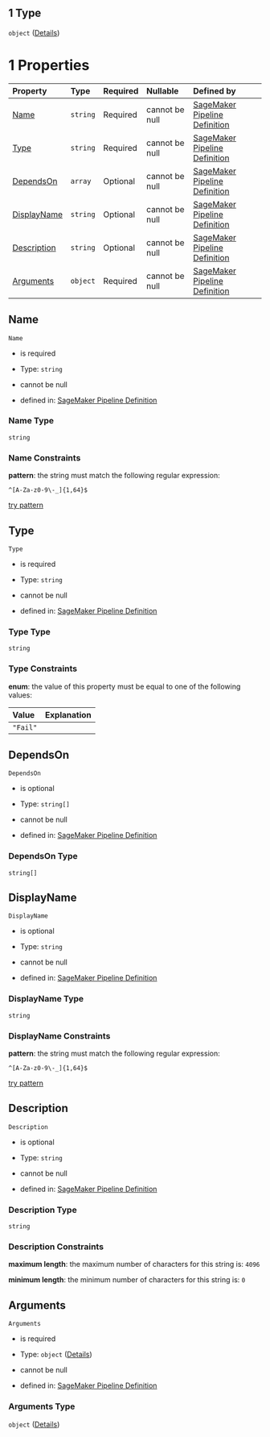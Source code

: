## 1 Type

`object` ([Details](pipeline-definition-definitions-failstep.md))

# 1 Properties

| Property                    | Type     | Required | Nullable       | Defined by                                                                                                                                                                                                                                       |
| :-------------------------- | :------- | :------- | :------------- | :----------------------------------------------------------------------------------------------------------------------------------------------------------------------------------------------------------------------------------------------- |
| [Name](#name)               | `string` | Required | cannot be null | [SageMaker Pipeline Definition](pipeline-definition-definitions-stepname.md "https://github.com/jerrypeng7773/sagemaker-model-building-pipeline-definition-JSON-schema/schema/#/definitions/FailStep/properties/Name")                           |
| [Type](#type)               | `string` | Required | cannot be null | [SageMaker Pipeline Definition](pipeline-definition-definitions-failstep-properties-type.md "https://github.com/jerrypeng7773/sagemaker-model-building-pipeline-definition-JSON-schema/schema/#/definitions/FailStep/properties/Type")           |
| [DependsOn](#dependson)     | `array`  | Optional | cannot be null | [SageMaker Pipeline Definition](pipeline-definition-definitions-failstep-properties-dependson.md "https://github.com/jerrypeng7773/sagemaker-model-building-pipeline-definition-JSON-schema/schema/#/definitions/FailStep/properties/DependsOn") |
| [DisplayName](#displayname) | `string` | Optional | cannot be null | [SageMaker Pipeline Definition](pipeline-definition-definitions-stepname.md "https://github.com/jerrypeng7773/sagemaker-model-building-pipeline-definition-JSON-schema/schema/#/definitions/FailStep/properties/DisplayName")                    |
| [Description](#description) | `string` | Optional | cannot be null | [SageMaker Pipeline Definition](pipeline-definition-definitions-parameterdescription.md "https://github.com/jerrypeng7773/sagemaker-model-building-pipeline-definition-JSON-schema/schema/#/definitions/FailStep/properties/Description")        |
| [Arguments](#arguments)     | `object` | Required | cannot be null | [SageMaker Pipeline Definition](pipeline-definition-definitions-failstep-properties-arguments.md "https://github.com/jerrypeng7773/sagemaker-model-building-pipeline-definition-JSON-schema/schema/#/definitions/FailStep/properties/Arguments") |

## Name



`Name`

*   is required

*   Type: `string`

*   cannot be null

*   defined in: [SageMaker Pipeline Definition](pipeline-definition-definitions-stepname.md "https://github.com/jerrypeng7773/sagemaker-model-building-pipeline-definition-JSON-schema/schema/#/definitions/FailStep/properties/Name")

### Name Type

`string`

### Name Constraints

**pattern**: the string must match the following regular expression:&#x20;

```regexp
^[A-Za-z0-9\-_]{1,64}$
```

[try pattern](https://regexr.com/?expression=%5E%5BA-Za-z0-9%5C-_%5D%7B1%2C64%7D%24 "try regular expression with regexr.com")

## Type



`Type`

*   is required

*   Type: `string`

*   cannot be null

*   defined in: [SageMaker Pipeline Definition](pipeline-definition-definitions-failstep-properties-type.md "https://github.com/jerrypeng7773/sagemaker-model-building-pipeline-definition-JSON-schema/schema/#/definitions/FailStep/properties/Type")

### Type Type

`string`

### Type Constraints

**enum**: the value of this property must be equal to one of the following values:

| Value    | Explanation |
| :------- | :---------- |
| `"Fail"` |             |

## DependsOn



`DependsOn`

*   is optional

*   Type: `string[]`

*   cannot be null

*   defined in: [SageMaker Pipeline Definition](pipeline-definition-definitions-failstep-properties-dependson.md "https://github.com/jerrypeng7773/sagemaker-model-building-pipeline-definition-JSON-schema/schema/#/definitions/FailStep/properties/DependsOn")

### DependsOn Type

`string[]`

## DisplayName



`DisplayName`

*   is optional

*   Type: `string`

*   cannot be null

*   defined in: [SageMaker Pipeline Definition](pipeline-definition-definitions-stepname.md "https://github.com/jerrypeng7773/sagemaker-model-building-pipeline-definition-JSON-schema/schema/#/definitions/FailStep/properties/DisplayName")

### DisplayName Type

`string`

### DisplayName Constraints

**pattern**: the string must match the following regular expression:&#x20;

```regexp
^[A-Za-z0-9\-_]{1,64}$
```

[try pattern](https://regexr.com/?expression=%5E%5BA-Za-z0-9%5C-_%5D%7B1%2C64%7D%24 "try regular expression with regexr.com")

## Description



`Description`

*   is optional

*   Type: `string`

*   cannot be null

*   defined in: [SageMaker Pipeline Definition](pipeline-definition-definitions-parameterdescription.md "https://github.com/jerrypeng7773/sagemaker-model-building-pipeline-definition-JSON-schema/schema/#/definitions/FailStep/properties/Description")

### Description Type

`string`

### Description Constraints

**maximum length**: the maximum number of characters for this string is: `4096`

**minimum length**: the minimum number of characters for this string is: `0`

## Arguments



`Arguments`

*   is required

*   Type: `object` ([Details](pipeline-definition-definitions-failstep-properties-arguments.md))

*   cannot be null

*   defined in: [SageMaker Pipeline Definition](pipeline-definition-definitions-failstep-properties-arguments.md "https://github.com/jerrypeng7773/sagemaker-model-building-pipeline-definition-JSON-schema/schema/#/definitions/FailStep/properties/Arguments")

### Arguments Type

`object` ([Details](pipeline-definition-definitions-failstep-properties-arguments.md))
